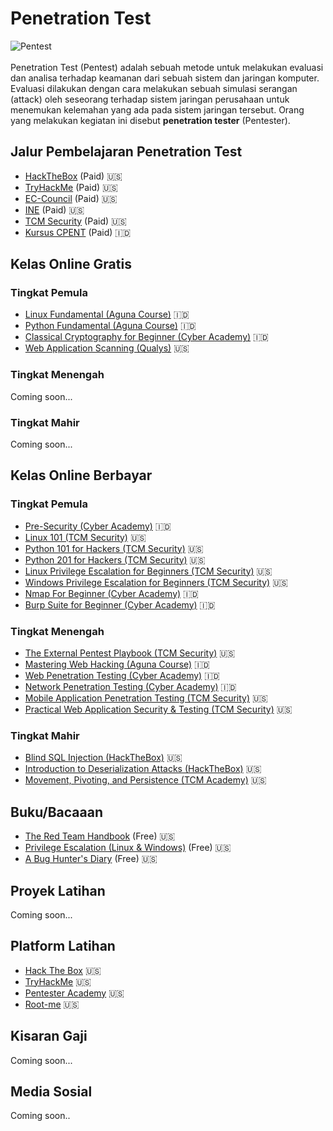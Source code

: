 # Penetration Test
![Pentest](https://itgid.org/wp-content/uploads/2022/12/Pentest-EN.jpg)
<br><br>
Penetration Test (Pentest) adalah sebuah metode untuk melakukan evaluasi dan analisa terhadap keamanan dari sebuah sistem dan jaringan komputer. Evaluasi dilakukan dengan cara melakukan sebuah simulasi serangan (attack) oleh seseorang terhadap sistem jaringan perusahaan untuk menemukan kelemahan yang ada pada sistem jaringan tersebut. Orang yang melakukan kegiatan ini disebut **penetration tester** (Pentester).

## Jalur Pembelajaran Penetration Test
* [HackTheBox](https://academy.hackthebox.com/path/preview/penetration-tester) (Paid) :us:
* [TryHackMe](https://tryhackme.com/path/outline/jrpenetrationtester) (Paid) :us:
* [EC-Council](https://www.eccouncil.org/programs/certified-penetration-testing-professional-cpent/) (Paid) :us:
* [INE](https://ine.com/learning/paths/penetration-testing-student) (Paid) :us:
* [TCM Security](https://academy.tcm-sec.com/p/practical-ethical-hacking-the-complete-course) (Paid) :us:
* [Kursus CPENT](https://www.course-net.com/course/kursus-cpent/) (Paid) :indonesia:

## Kelas Online Gratis
### Tingkat Pemula
* [Linux Fundamental (Aguna Course)](https://www.agunacourse.com/kelas/linux-fundamental) :indonesia:
* [Python Fundamental (Aguna Course)](https://www.agunacourse.com/kelas/python-fundamental) :indonesia:
* [Classical Cryptography for Beginner (Cyber Academy)](https://www.cyberacademy.id/belajar-online/classical-cryptography-for-beginner) :indonesia:
* [Web Application Scanning (Qualys)](https://www.qualys.com/training/course/web-application-scanning/) :us:

### Tingkat Menengah
Coming soon...

### Tingkat Mahir
Coming soon...

## Kelas Online Berbayar
### Tingkat Pemula
* [Pre-Security (Cyber Academy)](https://www.cyberacademy.id/belajar-online/pre-security) :indonesia:
* [Linux 101 (TCM Security)](https://academy.tcm-sec.com/p/linux-101) :us:
* [Python 101 for Hackers (TCM Security)](https://academy.tcm-sec.com/p/python-101-for-hackers) :us:
* [Python 201 for Hackers (TCM Security)](https://academy.tcm-sec.com/p/python-201-for-hackers) :us:
* [Linux Privilege Escalation for Beginners (TCM Security)](https://academy.tcm-sec.com/p/linux-privilege-escalation) :us:
* [Windows Privilege Escalation for Beginners (TCM Security)](https://academy.tcm-sec.com/p/windows-privilege-escalation-for-beginners) :us:
* [Nmap For Beginner (Cyber Academy)](https://www.cyberacademy.id/belajar-online/nmap-for-beginner) :indonesia:
* [Burp Suite for Beginner (Cyber Academy)](https://www.cyberacademy.id/belajar-online/burp-suite-for-beginner) :indonesia:

### Tingkat Menengah
* [The External Pentest Playbook (TCM Security)](https://academy.tcm-sec.com/p/external-pentest-playbook) :us:
* [Mastering Web Hacking (Aguna Course)](https://www.agunacourse.com/kelas/mastering-web-hacking) :indonesia:
* [Web Penetration Testing (Cyber Academy)](https://www.cyberacademy.id/belajar-online/web-penetration-testing) :indonesia:
* [Network Penetration Testing (Cyber Academy)](https://www.cyberacademy.id/belajar-online/network-penetration-testing) :indonesia:
* [Mobile Application Penetration Testing (TCM Security)](https://academy.tcm-sec.com/p/mobile-application-penetration-testing) :us:
* [Practical Web Application Security & Testing (TCM Security)](https://academy.tcm-sec.com/p/practical-web-application-security-and-testing) :us:

### Tingkat Mahir
* [Blind SQL Injection (HackTheBox)](https://academy.hackthebox.com/course/preview/blind-sql-injection) :us:
* [Introduction to Deserialization Attacks (HackTheBox)](https://academy.hackthebox.com/course/preview/introduction-to-deserialization-attacks) :us:
* [Movement, Pivoting, and Persistence (TCM Academy)](https://academy.tcm-sec.com/p/movement-pivoting-and-persistence-for-pentesters-and-ethical-hackers) :us:

## Buku/Bacaaan
* [The Red Team Handbook](https://drive.google.com/file/d/1OBPTeSwpEP8yGqrI1V8P4FHzbCH_wvMC/view?usp=share_link) (Free) :us:
* [Privilege Escalation (Linux & Windows)](https://drive.google.com/file/d/1w7NBIZHBbHkcLavZhJOTLw9ZvDMT-O8w/view?usp=share_link) (Free) :us:
* [A Bug Hunter's Diary](https://drive.google.com/file/d/1eXfbcXUxoEVIRE22ubzRboivC9fLIyuk/view?usp=share_link) (Free) :us:

## Proyek Latihan
Coming soon...

## Platform Latihan
* [Hack The Box](https://www.hackthebox.com/) :us:
* [TryHackMe](https://tryhackme.com/) :us:
* [Pentester Academy](https://www.pentesteracademy.com/) :us:
* [Root-me](https://www.root-me.org/?page=news&lang=en) :us:

## Kisaran Gaji
Coming soon...
## Media Sosial
Coming soon..
